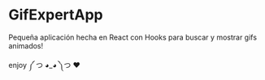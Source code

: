 # GifExpertApp

Pequeña aplicación hecha en React con Hooks para buscar y mostrar gifs animados!

enjoy ༼ つ ◕_◕ ༽つ ❤